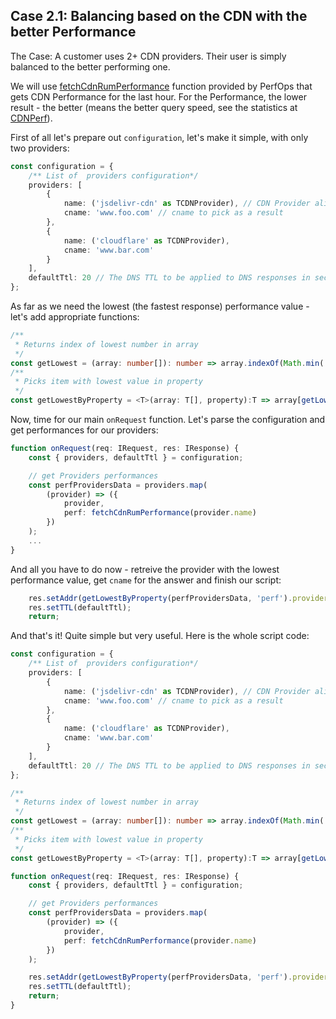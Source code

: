 ## Case 2.1: Balancing based on the CDN with the better Performance <a name="case2.1"></a>

The Case: A customer uses 2+ CDN providers. Their user is simply balanced to the better performing one.

We will use [fetchCdnRumPerformance](Custom-Answers-API#fetchcdnrumperformance) function provided by PerfOps that gets CDN Performance for the last hour. For the Performance, the lower result - the better (means the better query speed, see the  statistics at [CDNPerf](https://www.cdnperf.com/)).    

First of all let's prepare out `configuration`, let's make it simple, with only two providers:
```typescript
const configuration = {
    /** List of  providers configuration*/
    providers: [
        {
            name: ('jsdelivr-cdn' as TCDNProvider), // CDN Provider alias to work with
            cname: 'www.foo.com' // cname to pick as a result
        },
        {
            name: ('cloudflare' as TCDNProvider),
            cname: 'www.bar.com'
        }
    ],
    defaultTtl: 20 // The DNS TTL to be applied to DNS responses in seconds.
};
```
As far as we need the lowest (the fastest response) performance value - let's add appropriate functions:
```typescript
/**
 * Returns index of lowest number in array
 */
const getLowest = (array: number[]): number => array.indexOf(Math.min(...array));
/**
 * Picks item with lowest value in property
 */
const getLowestByProperty = <T>(array: T[], property):T => array[getLowest(array.map(item => item[property]))];
```
Now, time for our main `onRequest` function. Let's parse the configuration and get performances for our providers:
```typescript
function onRequest(req: IRequest, res: IResponse) {
    const { providers, defaultTtl } = configuration;

    // get Providers performances
    const perfProvidersData = providers.map(
        (provider) => ({
            provider,
            perf: fetchCdnRumPerformance(provider.name)
        })
    );
    ...
}
```
And all you have to do now - retreive the provider with the lowest performance value, get `cname` for the answer and finish our script:
```typescript
    res.setAddr(getLowestByProperty(perfProvidersData, 'perf').provider.cname);
    res.setTTL(defaultTtl);
    return;
```
And that's it! Quite simple but very useful. Here is the whole script code:

```typescript
const configuration = {
    /** List of  providers configuration*/
    providers: [
        {
            name: ('jsdelivr-cdn' as TCDNProvider), // CDN Provider alias to work with
            cname: 'www.foo.com' // cname to pick as a result
        },
        {
            name: ('cloudflare' as TCDNProvider),
            cname: 'www.bar.com'
        }
    ],
    defaultTtl: 20 // The DNS TTL to be applied to DNS responses in seconds.
};

/**
 * Returns index of lowest number in array
 */
const getLowest = (array: number[]): number => array.indexOf(Math.min(...array));
/**
 * Picks item with lowest value in property
 */
const getLowestByProperty = <T>(array: T[], property):T => array[getLowest(array.map(item => item[property]))];

function onRequest(req: IRequest, res: IResponse) {
    const { providers, defaultTtl } = configuration;

    // get Providers performances
    const perfProvidersData = providers.map(
        (provider) => ({
            provider,
            perf: fetchCdnRumPerformance(provider.name)
        })
    );

    res.setAddr(getLowestByProperty(perfProvidersData, 'perf').provider.cname);
    res.setTTL(defaultTtl);
    return;
}
```

